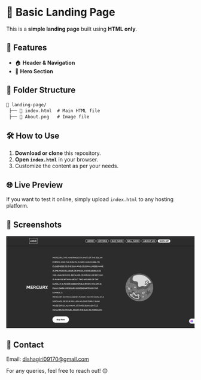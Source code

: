 # 📌 Basic Landing Page

This is a **simple landing page** built using **HTML only**. 

## 📜 Features
- 🏠 **Header & Navigation**
- 🎯 **Hero Section**

## 📂 Folder Structure
```
📁 landing-page/
 ├── 📄 index.html  # Main HTML file
 ├── 📄 About.png   # Image file
```

## 🛠️ How to Use
1. **Download or clone** this repository.
2. **Open `index.html`** in your browser.
3. Customize the content as per your needs.

## 🌐 Live Preview
If you want to test it online, simply upload `index.html` to any hosting platform.

## 📸 Screenshots
![Landing Page Preview](https://github.com/dishagiri23/Basic-Landing-Page/blob/95262ce7d00f14f6925612bd967c9635a9a45d15/Screenshot.png)

## 📧 Contact
Email: dishagiri09170@gmail.com

For any queries, feel free to reach out! 😊
